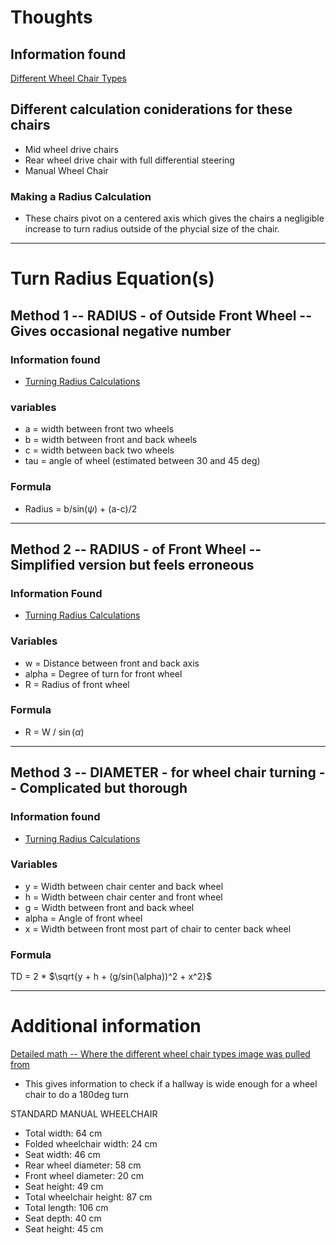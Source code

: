 # Thoughts
## Information found
[Different Wheel Chair Types](https://wheelchairnetwork.org/kb/dim-mass-space/#references)
## Different calculation coniderations for these chairs
+ Mid wheel drive chairs
+ Rear wheel drive chair with full differential steering
+ Manual Wheel Chair
### Making a Radius Calculation
+ These chairs pivot on a centered axis which gives the chairs a negligible increase to turn radius outside of the phycial size of the chair.

---

# Turn Radius Equation(s)
## Method 1 -- RADIUS - of Outside Front Wheel -- Gives occasional negative number
### Information found
+ [Turning Radius Calculations](https://www.quora.com/What-is-the-method-to-calculate-turning-radius-if-only-the-steering-ratio-and-vehicles-basic-dimensions-are-known)
### variables
+ a = width between front two wheels
+ b = width between front and back wheels
+ c = width between back two wheels
+ tau = angle of wheel (estimated between 30 and 45 deg)
### Formula
+ Radius = b/sin($\psi$) + (a-c)/2

---

## Method 2 -- RADIUS - of Front Wheel -- Simplified version but feels erroneous
### Information Found
+ [Turning Radius Calculations](http://www.davdata.nl/math/turning_radius.html)
### Variables
+ w = Distance between front and back axis
+ alpha = Degree of turn for front wheel
+ R = Radius of front wheel
### Formula
+ R = W / $\sin$($\alpha$)

---

## Method 3 -- DIAMETER - for wheel chair turning -- Complicated but thorough
### Information found
+ [Turning Radius Calculations](https://www.udeworld.com/spaceworkshop2003/Papers/WEB%20-%20Working%20Area%20of%20%20Wheelchairs%20(Ziegler).htm)
### Variables
+ y = Width between chair center and back wheel
+ h = Width between chair center and front wheel
+ g = Width between front and back wheel
+ alpha = Angle of front wheel
+ x = Width between front most part of chair to center back wheel
### Formula
TD = 2 * $\sqrt{y + h + (g/sin(\alpha))^2 + x^2}$

---

# Additional information
[Detailed math -- Where the different wheel chair types image was pulled from](https://www.udeworld.com/spaceworkshop2003/Papers/WEB%20-%20Working%20Area%20of%20%20Wheelchairs%20(Ziegler).htm)
+ This gives information to check if a hallway is wide enough for a wheel chair to do a 180deg turn

STANDARD MANUAL WHEELCHAIR 
+ Total width: 64 cm
+ Folded wheelchair width: 24 cm
+ Seat width: 46 cm
+ Rear wheel diameter: 58 cm
+ Front wheel diameter: 20 cm
+ Seat height: 49 cm
+ Total wheelchair height: 87 cm
+ Total length: 106 cm
+ Seat depth: 40 cm
+ Seat height: 45 cm

